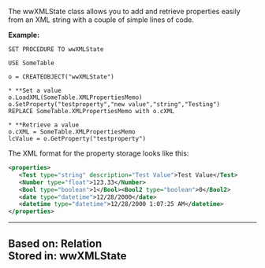 ﻿The wwXMLState class allows you to add and retrieve properties easily from an XML string with a couple of simple lines of code.**Example:**```foxproSET PROCEDURE TO wwXMLStateUSE SomeTableo = CREATEOBJECT("wwXMLState")* **Set a valueo.LoadXML(SomeTable.XMLPropertiesMemo)o.SetProperty("testproperty","new value","string","Testing")REPLACE SomeTable.XMLPropertiesMemo with o.cXML* **Retrieve a valueo.cXML = SomeTable.XMLPropertiesMemolcValue = o.GetProperty("testproperty")```The XML format for the property storage looks like this:```xml<properties>   <Test type="string" description="Test Value">Test Value</Test>   <Number type="float">123.33</Number>   <Bool type="boolean">1</Bool><Bool2 type="boolean">0</Bool2>   <date type="datetime">12/28/2000</date>   <datetime type="datetime">12/28/2000 1:07:25 AM</datetime></properties>```---**Based on:** Relation  **Stored in:** wwXMLState---